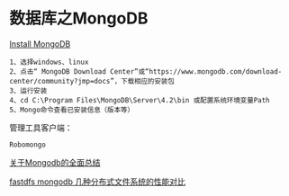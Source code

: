 # 数据库之MongoDB

[Install MongoDB](https://docs.mongodb.com/manual/installation/)
```
1、选择windows、linux
2、点击“ MongoDB Download Center”或“https://www.mongodb.com/download-center/community?jmp=docs”，下载相应的安装包
3、运行安装
4、cd C:\Program Files\MongoDB\Server\4.2\bin 或配置系统环境变量Path
5、Mongo命令查看已安装信息（版本等）
```

管理工具客户端：
```
Robomongo
```


[关于Mongodb的全面总结](https://www.jianshu.com/p/7f4b8a97ecf0)

[fastdfs mongodb 几种分布式文件系统的性能对比](https://www.fuwuqizhijia.com/mongodb/201703/16550.html)